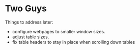 # Two Guys

Things to address later:
- configure webpages to smaller window sizes.  
- adjust table sizes.    
- fix table headers to stay in place when scrolling down tables